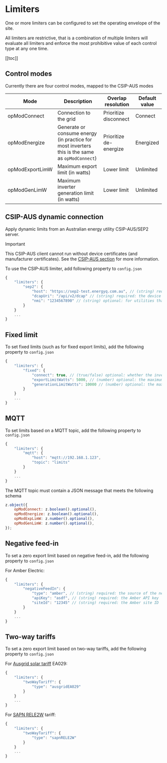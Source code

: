 # Limiters

One or more limiters can be configured to set the operating envelope of the site. 

All limiters are restrictive, that is a combination of multiple limiters will evaluate all limiters and enforce the most prohibitive value of each control type at any one time.

[[toc]]


## Control modes

Currently there are four control modes, mapped to the CSIP-AUS modes

| Mode            | Description                                                                                  | Overlap resolution     | Default value |
|-----------------|----------------------------------------------------------------------------------------------|------------------------|---------------|
| opModConnect    | Connection to the grid                                                                       | Prioritize disconnect  | Connect       |
| opModEnergize   | Generate or consume energy (in practice for most inverters this is the same as `opModConnect`) | Prioritize de-energize | Energized     |
| opModExportLimW | Maximum export limit (in watts)                                                              | Lower limit            | Unlimited     |
| opModGenLimW    | Maximum inverter generation limit (in watts)                                                 | Lower limit            | Unlimited     |


## CSIP-AUS dynamic connection

Apply dynamic limits from an Australian energy utility CSIP-AUS/SEP2 server.

> [!IMPORTANT]
> This CSIP-AUS client cannot run without device certificates (and manufacturer certificates). See the [CSIP-AUS section](/csip-aus) for more information.

To use the CSIP-AUS limiter, add following property to `config.json`

```js
{
    "limiters": {
        "sep2": {
            "host": "https://sep2-test.energyq.com.au", // (string) required: the SEP2 server host
            "dcapUri": "/api/v2/dcap" // (string) required: the device capability discovery URI
            "nmi": "1234567890" // (string) optional: for utilities that require in-band registration, the NMI of the site
        }
    }
    ...
}
```

## Fixed limit

To set fixed limits (such as for fixed export limits), add the following property to `config.json`

```js
{
    "limiters": {
        "fixed": {
            "connect": true, // (true/false) optional: whether the inverters should be connected to the grid
            "exportLimitWatts": 5000, // (number) optional: the maximum export limit in watts
            "generationLimitWatts": 10000 // (number) optional: the maximum generation limit in watts
        }
    }
    ...
}
```

## MQTT

To set limits based on a MQTT topic, add the following property to `config.json`

```js
{
    "limiters": {
        "mqtt": {
            "host": "mqtt://192.168.1.123",
            "topic": "limits"
        }
    }
    ...
}
```

The MQTT topic must contain a JSON message that meets the following schema

```js
z.object({
    opModConnect: z.boolean().optional(),
    opModEnergize: z.boolean().optional(),
    opModExpLimW: z.number().optional(),
    opModGenLimW: z.number().optional(),
});
```

## Negative feed-in

To set a zero export limit based on negative feed-in, add the following property to `config.json`

For Amber Electric:
```js
{
    "limiters": {
        "negativeFeedIn": {
            "type": "amber", // (string) required: the source of the negative feed-in data
            "apiKey": "asdf", // (string) required: the Amber API key
            "siteId": "12345" // (string) required: the Amber site ID
        }
    }
    ...
}
```

## Two-way tariffs

To set a zero export limit based on two-way tariffs, add the following property to `config.json`

For [Ausgrid solar tariff](https://www.ausgrid.com.au/Connections/Solar-and-batteries/Solar-tariffs) EA029:
```js
{
    "limiters": {
        "twoWayTariff": {
            "type": "ausgridEA029"
        }
    }
    ...
}
```

For [SAPN RELE2W](https://www.sapowernetworks.com.au/public/download.jsp?id=328119) tariff:
```js
{
    "limiters": {
        "twoWayTariff": {
            "type": "sapnRELE2W"
        }
    }
    ...
}
```
